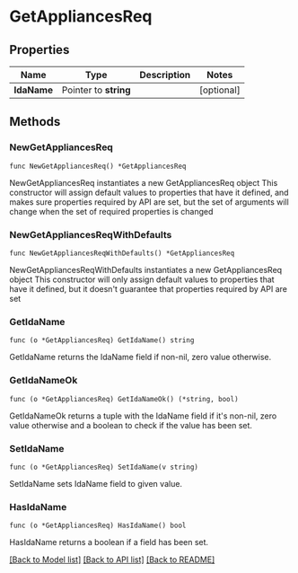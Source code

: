 # GetAppliancesReq

## Properties

Name | Type | Description | Notes
------------ | ------------- | ------------- | -------------
**IdaName** | Pointer to **string** |  | [optional] 

## Methods

### NewGetAppliancesReq

`func NewGetAppliancesReq() *GetAppliancesReq`

NewGetAppliancesReq instantiates a new GetAppliancesReq object
This constructor will assign default values to properties that have it defined,
and makes sure properties required by API are set, but the set of arguments
will change when the set of required properties is changed

### NewGetAppliancesReqWithDefaults

`func NewGetAppliancesReqWithDefaults() *GetAppliancesReq`

NewGetAppliancesReqWithDefaults instantiates a new GetAppliancesReq object
This constructor will only assign default values to properties that have it defined,
but it doesn't guarantee that properties required by API are set

### GetIdaName

`func (o *GetAppliancesReq) GetIdaName() string`

GetIdaName returns the IdaName field if non-nil, zero value otherwise.

### GetIdaNameOk

`func (o *GetAppliancesReq) GetIdaNameOk() (*string, bool)`

GetIdaNameOk returns a tuple with the IdaName field if it's non-nil, zero value otherwise
and a boolean to check if the value has been set.

### SetIdaName

`func (o *GetAppliancesReq) SetIdaName(v string)`

SetIdaName sets IdaName field to given value.

### HasIdaName

`func (o *GetAppliancesReq) HasIdaName() bool`

HasIdaName returns a boolean if a field has been set.


[[Back to Model list]](../README.md#documentation-for-models) [[Back to API list]](../README.md#documentation-for-api-endpoints) [[Back to README]](../README.md)


